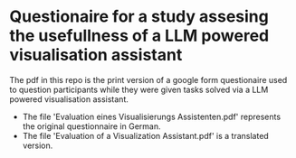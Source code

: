 # Questionaire for a study assesing the usefullness of a LLM powered visualisation assistant
The pdf in this repo is the print version of a google form questionaire used to question participants while they were given tasks solved via a LLM powered visualisation assistant.

- The file 'Evaluation eines Visualisierungs Assistenten.pdf' represents the original questionnaire in German.
- The file 'Evaluation of a Visualization Assistant.pdf' is a translated version.
